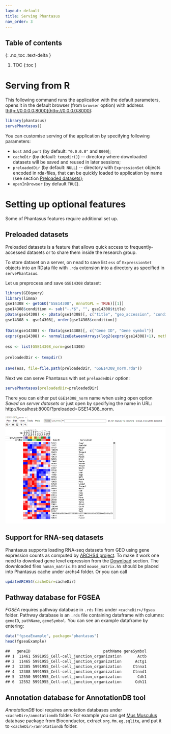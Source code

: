 ```yaml
---
layout: default
title: Serving Phantasus
nav_order: 3
---
```


## Table of contents
{: .no_toc .text-delta }

1. TOC
{:toc }

# Serving from R


This following command runs the application with the default parameters,
opens it in the default browser (from `browser` option) 
with address [http://0.0.0.0:8000](http://0.0.0.0:8000):

```r
library(phantasus)
servePhantasus()
```

You can customise serving of the application by specifying following parameters:

- `host` and `port` (by default: `"0.0.0.0"` and `8000`);
- `cacheDir` (by default: `tempdir()`) -- directory where downloaded datasets 
    will be saved and reused in later sessions;
- `preloadedDir` (by default: `NULL`) -- directory with `ExpressionSet` 
    objects encoded in rda-files, that can be quickly loaded to application by
    name (see section [Preloaded datasets](#preloaded-datasets));
- `openInBrowser` (by default `TRUE`).

# Setting up optional features

Some of Phantasus features require additional set up.

## Preloaded datasets 

Preloaded datasets is a feature that allows quick access to frequently-accessed datasets
or to share them inside the research group.

To store dataset on a server, on nead to save list `ess` of `ExpressionSet` objects
into an RData file with `.rda` extension into a directory as specified in `servePhantasus`.

Let us preprocess and save `GSE14308` dataset:


```r
library(GEOquery)
library(limma)
gse14308 <- getGEO("GSE14308", AnnotGPL = TRUE)[[1]]
gse14308$condition <- sub("-.*$", "", gse14308$title)
pData(gse14308) <- pData(gse14308)[, c("title", "geo_accession", "condition")]
gse14308 <- gse14308[, order(gse14308$condition)]

fData(gse14308) <- fData(gse14308)[, c("Gene ID", "Gene symbol")]
exprs(gse14308) <- normalizeBetweenArrays(log2(exprs(gse14308)+1), method="quantile")

ess <- list(GSE14308_norm=gse14308)

preloadedDir <- tempdir()

save(ess, file=file.path(preloadedDir, "GSE14308_norm.rda"))
```

Next we can serve Phantasus with set `preloadedDir` option:


```r
servePhantasus(preloadedDir=preloadedDir)
```

There you can either put `GSE14308_norm` name when using open option _Saved on server datasets_ or just 
open by specifying the name in URL: http://localhost:8000/?preloaded=GSE14308_norm.

<img src="images/gse14308_norm.png" width="650px" />

## Support for RNA-seq datasets

Phantasus supports loading RNA-seq datasets from GEO using 
gene expression counts as computed by [ARCHS4 project](http://amp.pharm.mssm.edu/archs4/index.html).
To make it work one need to download gene level expression from 
the [Download](http://amp.pharm.mssm.edu/archs4/download.html) section. The
downloaded files `human_matrix.h5` and `mouse_matrix.h5` should be placed 
into Phantasus cache under archs4 folder.
Or you can call

```r
updateARCHS4(cacheDir=cacheDir)
```


## Pathway database for FGSEA

*FGSEA* requires pathway database in `.rds` files under `<cacheDir>/fgsea` folder.
Pathway database is an `.rds` file containing dataframe with columns: `geneID`, `pathName`, `geneSymbol`. You can see an example dataframe by entering:

```r
data("fgseaExample", package="phantasus")
head(fgseaExample)
```

```
##   geneID                                pathName geneSymbol
## 1  11461 5991955_Cell-cell_junction_organization       Actb
## 2  11465 5991955_Cell-cell_junction_organization      Actg1
## 3  12385 5991955_Cell-cell_junction_organization     Ctnna1
## 4  12388 5991955_Cell-cell_junction_organization     Ctnnd1
## 5  12550 5991955_Cell-cell_junction_organization       Cdh1
## 6  12552 5991955_Cell-cell_junction_organization      Cdh11
```

## Annotation database for AnnotationDB tool

*AnnotationDB* tool requires annotation databases 
under `<cacheDir>/annotationdb` folder. For example you can get 
[Mus Musculus](https://bioconductor.org/packages/release/data/annotation/html/org.Mm.eg.db.html) database package from Bioconductor, extract `org.Mm.eg.sqlite`, and put it to `<cacheDir>/annotationdb` folder.
